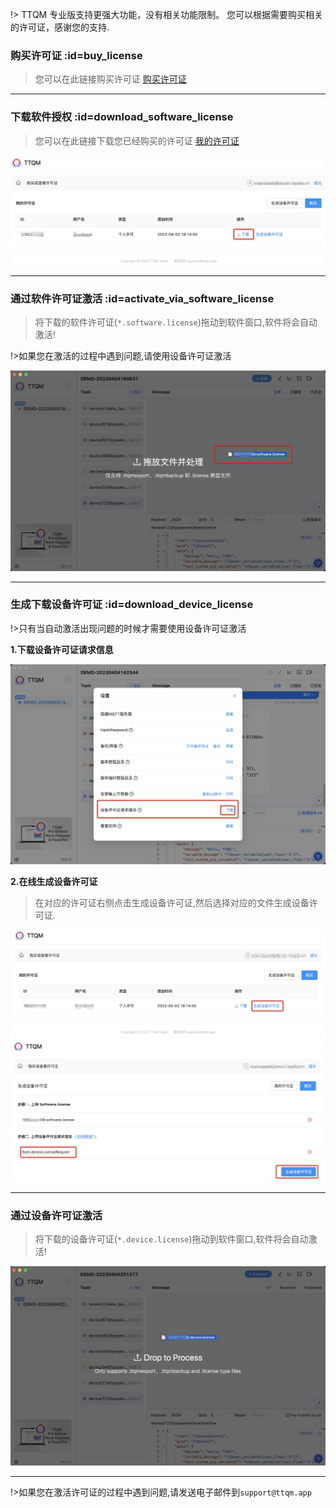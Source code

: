 !> TTQM 专业版支持更强大功能，没有相关功能限制。 您可以根据需要购买相关的许可证，感谢您的支持.

### 购买许可证 :id=buy_license

> 您可以在此链接购买许可证 [购买许可证](https://ttqm.app/license/buy)

---

### 下载软件授权 :id=download_software_license

> 您可以在此链接下载您已经购买的许可证 [我的许可证](https://ttqm.app/license/myLicense)

![1](_media/license/1.jpg ':size=800')

---

### 通过软件许可证激活 :id=activate_via_software_license

> 将下载的软件许可证(`*.software.license`)拖动到软件窗口,软件将会自动激活!

!>如果您在激活的过程中遇到问题,请使用设备许可证激活

![1](_media/license/2.jpg ':size=800')

---

### 生成下载设备许可证 :id=download_device_license

!>只有当自动激活出现问题的时候才需要使用设备许可证激活

**1.下载设备许可证请求信息**

![1](_media/license/3.jpg ':size=800')

**2.在线生成设备许可证**

> 在对应的许可证右侧点击生成设备许可证,然后选择对应的文件生成设备许可证.

![1](_media/license/4.jpg ':size=800')
![1](_media/license/5.jpg ':size=800')

---

### 通过设备许可证激活

> 将下载的设备许可证(`*.device.license`)拖动到软件窗口,软件将会自动激活!

![1](_media/license/6.jpg ':size=800')

---

!>如果您在激活许可证的过程中遇到问题,请发送电子邮件到`support@ttqm.app`
